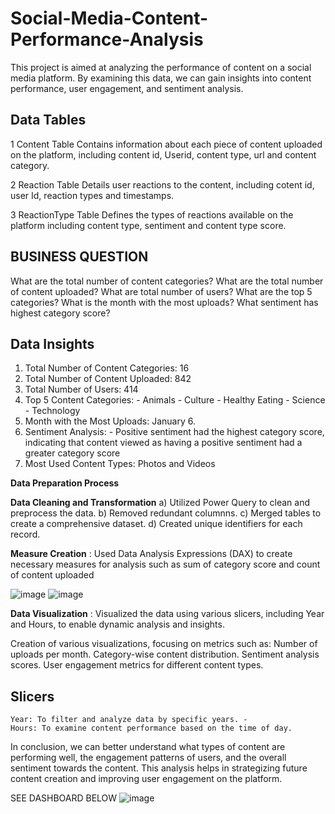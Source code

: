 # Social-Media-Content-Performance-Analysis
This project is aimed at analyzing the performance of content on a social media platform. By examining this data, we can gain insights into content performance, user engagement, and sentiment analysis.

 ## Data Tables ###
 1 Content Table Contains information about each piece of content uploaded on the platform, including content id, Userid, content type, url and content category.
 
 2 Reaction Table Details user reactions to the content, including cotent id, user Id, reaction types and timestamps.
 
 3 ReactionType Table Defines the types of reactions available on the platform including content type, sentiment and content type score. 

 ## BUSINESS QUESTION ###
 What are the total number of content categories?
 What are the total number of content uploaded? 
 What are total number of users?
 What are the top 5 categories?
 What is the month with the most uploads?
 What sentiment has highest category score? 
 



## Data Insights ###
1. Total Number of Content Categories: 16
2. Total Number of Content Uploaded: 842
3. Total Number of Users: 414
4. Top 5 Content Categories: - Animals - Culture - Healthy Eating - Science - Technology
5. Month with the Most Uploads: January 6.
6. Sentiment Analysis: - Positive sentiment had the highest category score, indicating that content viewed as having a positive sentiment had a greater category score
7. Most Used Content Types: Photos and Videos
  
**Data Preparation Process** 

**Data Cleaning and Transformation**
 		  	a) Utilized Power Query to clean and preprocess the data. 
      			b) Removed redundant columnns.
			c) Merged tables to create a comprehensive dataset.
			d) Created unique identifiers for each record. 
 
 **Measure Creation**  : Used Data Analysis Expressions (DAX) to create necessary measures for analysis such as sum of category score and count of content uploaded

![image](https://github.com/user-attachments/assets/c6711d7f-253b-4d90-8bcc-b54b36c852f2)
![image](https://github.com/user-attachments/assets/ad29b5e6-e7c2-4417-a039-17d3755fcc8a)



 
  **Data Visualization** : Visualized the data using various slicers, including Year and Hours, to enable dynamic analysis and insights. 
	
Creation of  various visualizations, focusing on metrics such as:
Number of uploads per month.
Category-wise content distribution.
Sentiment analysis scores.
User engagement metrics for different content types.
       
## Slicers 
	Year: To filter and analyze data by specific years. -
	Hours: To examine content performance based on the time of day.

In conclusion,  we can better understand what types of content are performing well, the engagement patterns of users, and the overall sentiment towards the content. This analysis helps in strategizing future content creation and improving user engagement on the platform.

SEE DASHBOARD BELOW
![image](https://github.com/user-attachments/assets/0700efa7-50b7-4f47-847e-1a973866c107)



